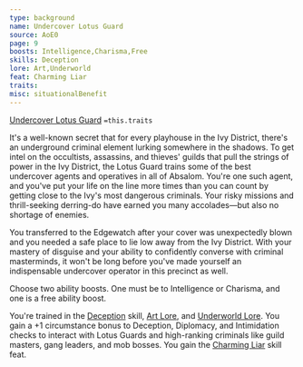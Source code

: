 ```yaml
---
type: background
name: Undercover Lotus Guard 
source: AoE0
page: 9
boosts: Intelligence,Charisma,Free
skills: Deception
lore: Art,Underworld
feat: Charming Liar
traits: 
misc: situationalBenefit
---
```


[Undercover Lotus Guard](###%20Undercover%20Lotus%20Guard)
`=this.traits`


It's a well-known secret that for every playhouse in the Ivy District, there's an underground criminal element lurking somewhere in the shadows. To get intel on the occultists, assassins, and thieves' guilds that pull the strings of power in the Ivy District, the Lotus Guard trains some of the best undercover agents and operatives in all of Absalom. You're one such agent, and you've put your life on the line more times than you can count by getting close to the Ivy's most dangerous criminals. Your risky missions and thrill-seeking derring-do have earned you many accolades—but also no shortage of enemies.

You transferred to the Edgewatch after your cover was unexpectedly blown and you needed a safe place to lie low away from the Ivy District. With your mastery of disguise and your ability to confidently converse with criminal masterminds, it won't be long before you've made yourself an indispensable undercover operator in this precinct as well.

Choose two ability boosts. One must be to Intelligence or Charisma, and one is a free ability boost.

You're trained in the [Deception](Deception) skill, [Art Lore](Art%20Lore), and [Underworld Lore](Underworld%20Lore). You gain a +1 circumstance bonus to Deception, Diplomacy, and Intimidation checks to interact with Lotus Guards and high-ranking criminals like guild masters, gang leaders, and mob bosses. You gain the [Charming Liar](Charming%20Liar) skill feat.

